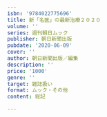 ```yaml
---
isbn: '9784022775696'
title: 新「名医」の最新治療２０２０
volume: ''
series: 週刊朝日ムック
publisher: 朝日新聞出版
pubdate: '2020-06-09'
cover: ''
author: 朝日新聞出版／編集
description: ''
price: '1000'
genre: ''
target: 雑誌扱い
format: ムック・その他
content: 総記

---
```

